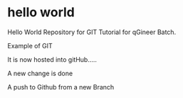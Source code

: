# hello world
Hello World Repository for GIT Tutorial
for qGineer Batch.

Example of GIT

It is now hosted into gitHub.....

A new change is done

A push to Github from a new Branch
